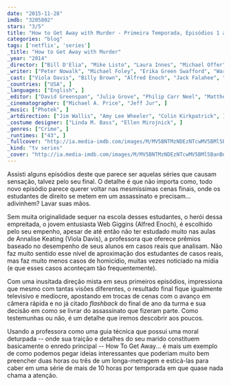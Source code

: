 ```yaml
---
date: "2015-11-28"
imdb: "3205802"
stars: "3/5"
title: "How to Get Away with Murder - Primeira Temporada, Episódios 1 ao 3"
categories: "blog"
tags: ['netflix', 'series']
_title: "How to Get Away with Murder"
_year: "2014"
_director: ["Bill D'Elia", "Mike Listo", "Laura Innes", "Michael Offer", "Stephen Williams", ]
_writer: ["Peter Nowalk", "Michael Foley", "Erika Green Swafford", "Warren Hsu Leonard", "Tracy Bellomo", "Doug Stockstill", "Erika Harrison", ]
_cast: ["Viola Davis", "Billy Brown", "Alfred Enoch", "Jack Falahee", "Aja Naomi King", "Matt McGorry", "Karla Souza", "Charlie Weber", "Liza Weil", ]
_countries: ["USA", ]
_languages: ["English", ]
_editor: ["David Greenspan", "Julia Grove", "Philip Carr Neel", "Matthew Ramsey", ]
_cinematographer: ["Michael A. Price", "Jeff Jur", ]
_music: ["Photek", ]
_artdirection: ["Jim Wallis", "Amy Lee Wheeler", "Colin Kirkpatrick", ]
_costume designer: ["Linda M. Bass", "Ellen Mirojnick", ]
_genres: ["Crime", ]
_runtimes: ["43", ]
_fullcover: "http://ia.media-imdb.com/images/M/MV5BNTMzNDEzNTcwMV5BMl5BanBnXkFtZTgwMjc5Mjg5NjE@.jpg"
_kind: "tv series"
_cover: "http://ia.media-imdb.com/images/M/MV5BNTMzNDEzNTcwMV5BMl5BanBnXkFtZTgwMjc5Mjg5NjE@._V1._SX95_SY140_.jpg"
---
```

Assisti alguns episódios deste que parece ser aquelas séries que causam sensação, talvez pelo seu final. O detalhe é que não importa como, todo novo episódio parece querer voltar nas mesmíssimas cenas finais, onde os estudantes de direito se metem em um assassinato e precisam... adivinhem? Lavar suas mãos.

Sem muita originalidade sequer na escola desses estudantes, o herói dessa empreitada, o jovem entusiasta Web Giggins (Alfred Enoch), é escolhido pelo seu empenho, apesar de até então não ter estudado muito nas aulas de Annalise Keating (Viola Davis), a professora que oferece prêmios baseado no desempenho de seus alunos em casos reais que analisam. Não faz muito sentido esse nível de aproximação dos estudantes de casos reais, mas faz muito menos casos de homicídio, muitas vezes noticiado na mídia (e que esses casos aconteçam tão frequentemente).

Com uma inusitada direção mista em seus primeiros episódios, impressiona que mesmo com tantas visões diferentes, o resultado final fique igualmente televisivo e medíocre, apostando em trocas de cenas com o avanço em câmera rápida e no já citado _flashback_ do final de ano da turma e sua decisão em como se livrar do assassinato que fizeram parte. Como testemunhas ou não, é um detalhe que iremos descobrir aos poucos.

Usando a professora como uma guia técnica que possui uma moral deturpada -- onde sua traição e detalhes do seu marido constituem basicamente o enredo principal -- How To Get Away... é mais um exemplo de como podemos pegar ideias interessantes que poderiam muito bem preencher duas horas ou três de um longa-metragem e esticá-las para caber em uma série de mais de 10 horas por temporada em que quase nada chama a atenção.

